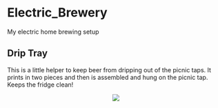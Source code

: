 # Electric_Brewery
My electric home brewing setup

## Drip Tray
This is a little helper to keep beer from dripping out of the picnic taps. It prints in two pieces and then is assembled and hung on the picnic tap. Keeps the fridge clean!

<p align="center">
  <img src="https://github.com/mdhutchis/Schwendi_Brewing/blob/master/Random_Parts/Drip%20Tray.png">
</p>
